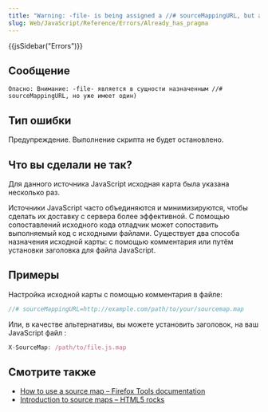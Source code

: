 ```yaml
---
title: "Warning: -file- is being assigned a //# sourceMappingURL, but already has one(Внимание: -file- является в сущности назначенным //# sourceMappingURL, но уже имеет один)"
slug: Web/JavaScript/Reference/Errors/Already_has_pragma
---
```


{{jsSidebar("Errors")}}

## Сообщение

```
Опасно: Внимание: -file- является в сущности назначенным //# sourceMappingURL, но уже имеет один)
```

## Тип ошибки

Предупреждение. Выполнение скрипта не будет остановлено.

## Что вы сделали не так?

Для данного источника JavaScript исходная карта была указана несколько раз.

Источники JavaScript часто объединяются и минимизируются, чтобы сделать их доставку с сервера более эффективной. С помощью сопоставлений исходного кода отладчик может сопоставить выполняемый код с исходными файлами. Существует два способа назначения исходной карты: с помощью комментария или путём установки заголовка для файла JavaScript.

## Примеры

Настройка исходной карты с помощью комментария в файле:

```js example-good
//# sourceMappingURL=http://example.com/path/to/your/sourcemap.map
```

Или, в качестве альтернативы, вы можете установить заголовок, на ваш JavaScript файл :

```js example-good
X-SourceMap: /path/to/file.js.map
```

## Смотрите также

- [How to use a source map – Firefox Tools documentation](/ru/docs/Tools/Debugger/How_to/Use_a_source_map)
- [Introduction to source maps – HTML5 rocks](http://www.html5rocks.com/en/tutorials/developertools/sourcemaps/)
